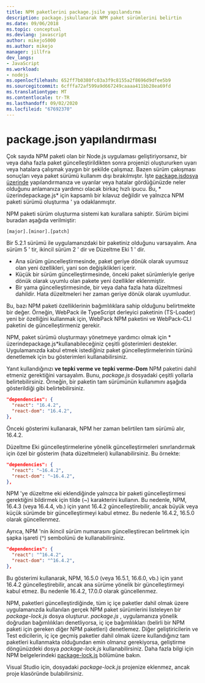 ```yaml
---
title: NPM paketlerini package.jsile yapılandırma
description: package.jskullanarak NPM paket sürümlerini belirtin
ms.date: 09/06/2018
ms.topic: conceptual
ms.devlang: javascript
author: mikejo5000
ms.author: mikejo
manager: jillfra
dev_langs:
- JavaScript
ms.workload:
- nodejs
ms.openlocfilehash: 652ff7b0380fc03a3f9c8155a2f8696d9dfee5b9
ms.sourcegitcommit: 6cfffa72af599a9d667249caaaa411bb28ea69fd
ms.translationtype: MT
ms.contentlocale: tr-TR
ms.lasthandoff: 09/02/2020
ms.locfileid: "67692370"
---
```

# <a name="packagejson-configuration"></a>package.json yapılandırması

Çok sayıda NPM paketi olan bir Node.js uygulaması geliştiriyorsanız, bir veya daha fazla paket güncelleştirildikten sonra projenizi oluştururken uyarı veya hatalara çalışmak yaygın bir şekilde çalışmaz. Bazen sürüm çakışması sonuçları veya paket sürümü kullanım dışı bırakılmıştır. İşte [package.jsdosya üzerinde](https://docs.npmjs.com/files/package.json) yapılandırmanıza ve uyarılar veya hatalar gördüğünüzde neler olduğunu anlamanıza yardımcı olacak birkaç hızlı ipucu. Bu, * üzerindepackage.js* için kapsamlı bir kılavuz değildir ve yalnızca NPM paketi sürümü oluşturma ' ya odaklanmıştır.

NPM paketi sürüm oluşturma sistemi katı kurallara sahiptir. Sürüm biçimi buradan aşağıda verilmiştir:

```
[major].[minor].[patch]
```

Bir 5.2.1 sürümü ile uygulamanızdaki bir paketiniz olduğunu varsayalım. Ana sürüm 5 ' tir, ikincil sürüm 2 ' dir ve Düzeltme Eki 1 ' dir.

* Ana sürüm güncelleştirmesinde, paket geriye dönük olarak uyumsuz olan yeni özellikleri, yani son değişiklikleri içerir.
* Küçük bir sürüm güncelleştirmesinde, önceki paket sürümleriyle geriye dönük olarak uyumlu olan pakete yeni özellikler eklenmiştir.
* Bir yama güncelleştirmesinde, bir veya daha fazla hata düzeltmesi dahildir. Hata düzeltmeleri her zaman geriye dönük olarak uyumludur.

Bu, bazı NPM paketi özelliklerinin bağımlılıklara sahip olduğunu belirtmekte bir değer. Örneğin, WebPack ile TypeScript derleyici paketinin (TS-Loader) yeni bir özelliğini kullanmak için, WebPack NPM paketini ve WebPack-CLI paketini de güncelleştirmeniz gerekir.

NPM, paket sürümü oluşturmayı yönetmeye yardımcı olmak için * üzerindepackage.js*kullanabileceğiniz çeşitli gösterimleri destekler. Uygulamanızda kabul etmek istediğiniz paket güncelleştirmelerinin türünü denetlemek için bu gösterimleri kullanabilirsiniz.

Yanıt kullandığınızı **ve tepki verme ve** **tepki verme-Dom** NPM paketini dahil etmeniz gerektiğini varsayalım. Bunu, *package.js* dosyadaki çeşitli yollarla belirtebilirsiniz. Örneğin, bir paketin tam sürümünün kullanımını aşağıda gösterildiği gibi belirtebilirsiniz.

  ```json
  "dependencies": {
    "react": "16.4.2",
    "react-dom": "16.4.2",
  },
  ```

Önceki gösterimi kullanarak, NPM her zaman belirtilen tam sürümü alır, 16.4.2.

Düzeltme Eki güncelleştirmelerine yönelik güncelleştirmeleri sınırlandırmak için özel bir gösterim (hata düzeltmeleri) kullanabilirsiniz. Bu örnekte:

  ```json
  "dependencies": {
    "react": "~16.4.2",
    "react-dom": "~16.4.2",
  },
  ```

NPM 'ye düzeltme eki eklendiğinde yalnızca bir paketi güncelleştirmesi gerektiğini bildirmek için tilde (~) karakterini kullanın. Bu nedenle, NPM, 16.4.3 (veya 16.4.4, vb.) için yanıt 16.4.2 güncelleştirebilir, ancak büyük veya küçük sürümde bir güncelleştirmeyi kabul etmez. Bu nedenle 16.4.2, 16.5.0 olarak güncellenmez.

Ayrıca, NPM 'nin ikincil sürüm numarasını güncelleştirecan belirtmek için şapka işareti (^) sembolünü de kullanabilirsiniz.

  ```json
  "dependencies": {
    "react": "^16.4.2",
    "react-dom": "^16.4.2",
  },
  ```

Bu gösterimi kullanarak, NPM, 16.5.0 (veya 16.5.1, 16.6.0, vb.) için yanıt 16.4.2 güncelleştirebilir, ancak ana sürüme yönelik bir güncelleştirmeyi kabul etmez. Bu nedenle 16.4.2, 17.0.0 olarak güncellenmez.

NPM, paketleri güncelleştirdiğinde, tüm iç içe paketler dahil olmak üzere uygulamanızda kullanılan gerçek NPM paket sürümlerini listeleyen bir *package-lock.js* dosya oluşturur. *package.js* , uygulamanıza yönelik doğrudan bağımlılıkları denetliyorsa, iç içe bağımlılıkları (belirli bir NPM paketi için gereken diğer NPM paketleri) denetlemez. Diğer geliştiricilerin ve Test edicilerin, iç içe geçmiş paketler dahil olmak üzere kullandığınız tam paketleri kullanmakta olduğundan emin olmanız gerekiyorsa, geliştirme döngünüzdeki dosya *package-lock.js* kullanabilirsiniz. Daha fazla bilgi için NPM belgelerindeki [package-lock.js](https://docs.npmjs.com/files/package-lock.json) bölümüne bakın.

Visual Studio için, dosyadaki *package-lock.js* projenize eklenmez, ancak proje klasöründe bulabilirsiniz.
